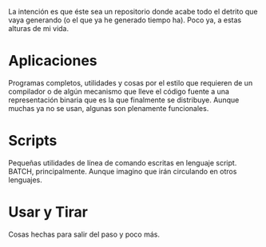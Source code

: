 La intención es que éste sea un repositorio donde acabe todo el detrito que vaya generando (o el que ya he generado tiempo ha). Poco ya, a estas alturas de mi vida.

# Aplicaciones

Programas completos, utilidades y cosas por el estilo que requieren de un compilador o de algún mecanismo que lleve el código fuente a una representación binaria que es la que finalmente se distribuye. Aunque muchas ya no se usan, algunas son plenamente funcionales.

# Scripts

Pequeñas utilidades de línea de comando escritas en lenguaje script. BATCH, principalmente. Aunque imagino que irán circulando en otros lenguajes.

# Usar y Tirar

Cosas hechas para salir del paso y poco más.
